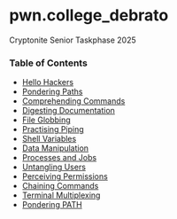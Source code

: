 # pwn.college_debrato
Cryptonite Senior Taskphase 2025

<!--To generate key pair 
ssh-keygen -t ed25519 -f key -N ''

Connect to pwn.college via ssh using
ssh -i ./key hacker@dojo.pwn.college-->

### Table of Contents
- [Hello Hackers](./Writeups/Hello_Hackers.md)
- [Pondering Paths](./Writeups/Pondering_Paths.md)
- [Comprehending Commands](./Writeups/Comprehending_Commands.md)
- [Digesting Documentation](./Writeups/Digesting_Documentation.md)
- [File Globbing](./Writeups/File_Globbing.md)
- [Practising Piping](./Writeups/Practising_Piping.md)
- [Shell Variables](./Writeups/Shell_Variables.md)
- [Data Manipulation](./Writeups/Data_Manipulation.md)
- [Processes and Jobs](./Writeups/Processes_and_Jobs.md)
- [Untangling Users](./Writeups/Untangling_Users.md)
- [Perceiving Permissions](./Writeups/Perceiving_Permissions.md)
- [Chaining Commands](./Writeups/Chaining_Commands.md)
- [Terminal Multiplexing](./Writeups/Terminal_Multiplexing.md)
- [Pondering PATH](./Writeups/Pondering_PATH.md)
<!-- - [Silly Shenanigans](./Writeups/Silly_Shenanigans.md)
- [Daring Destruction](./Writeups/Daring_Destruction.md) -->

